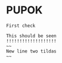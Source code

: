 # PUPOK
~~~~~~~~~~~
First check
~~~~~~~~~~~
~~~~~~~~~~~~~~~~~~~~
This should be seen
!!!!!!!!!!!!!!!!!!!
~~
New line two tildas
~~

